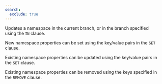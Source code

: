 ```yaml
---
search:
  exclude: true
---
```

<!--start-->

Updates a namespace in the current branch, or in the branch specified using the `IN` clause.

New namespace properties can be set using the key/value pairs in the `SET` clause.

Existing namespace properties can be updated using the key/value pairs in the `SET` clause.

Existing namespace properties can be removed using the keys specified in the `REMOVE` clause.
